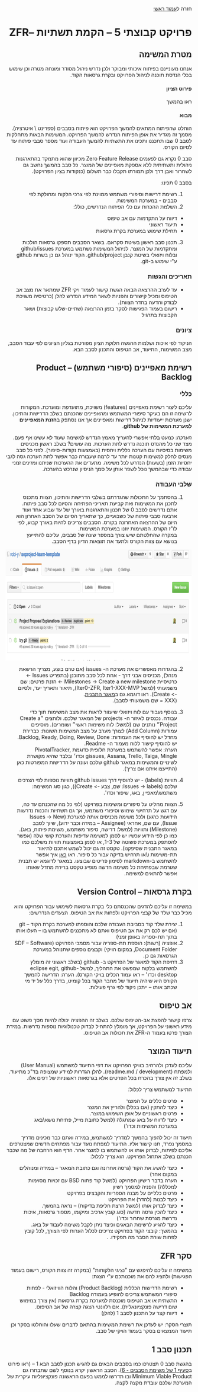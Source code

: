 <div dir="rtl">
<div>
</div>

חזרה ל[עמוד ראשי](../../../..)

# פרויקט קבוצתי 5 – הקמת תשתיות –ZFR 

## מטרת המשימה
אנחנו מעוניינם בפיתוח איכותי ומבוקר ולכן נדרש ניהול מסודר ומונחה מטרה וכן שימוש בכלי הנדסת תוכנה לניהול הפרויקט ובקרת גרסאות הקוד. 

#### פירוט הציון
ראו בהמשך

#### מבוא
הוחלט שהפיתוח המתאים להמשך הפרויקט הוא פיתוח בסבבים  (ספרינט \ איטרציה).  מסמך זה מגדיר את אופן הפיתוח הנדרש להמשך הפרויקט. המשימות הבאות מתחלקות לסבב 0 שבו תתכננו ותכינו את התשתיות להמשך העבודה ועוד מספר סבבי פיתוח עד לסיום הקורס.

סבב 0 נקרא גם לפעמים Zero Feature Release מכיוון שהוא מתמקד בהתארגנות ניהולית ותשתיתית ללא אספקת מאפיינים של המוצר. כל סבב בהמשך נחשב גם לשחרור ואבן דרך ולכן תמורתו תקבלו כבר תשלום (כנקודות בציון הפרויקט).

בסבב 0 תכינו: 

1. רשימת דרישות וסיפורי משתמש ממוינת לפי צרכי הלקוח ומחולקת לפי סבבים - במערכת המשימות. 
2. השלמת ההכרות עם כלי הפיתוח הנדרשים, כולל:
  - דיווח על התקדמות עם אב טיפוס
  - תיעוד ראשוני
  - תחילת שימוש במערכת בקרת גרסאות

3. תכנון סבב ראשון בשיטת סקראם. בשאר הסבבים תספקו גרסאות הולכות ומתקדמות של המוצר. לניהול המשימות נשתמש במערכת github/issues ובלוח ויזואלי בשיטת קנבן github/project. הקוד ינוהל גם כן בשרות github ע"י שימוש ב-git.


### תאריכים והגשות

- עד לערב ההרצאה הבאה הגשת קישור לעמוד ויקי ZFR שמתאר את מצב אב הטיפוס ומכיל קישורים והפניות לשאר המידע הנדרש להלן (כרטיסיה משויכת לבודק והדעה בחדר הצוות).
- רישום בעמוד הפגישות לסקר בזמן ההרצאה (שתיים-שלש קבוצות) ושאר הקבוצות בתרגיל

### ציונים
הניקוד לפי איכות ושלמות ההגשה
חלוקת הציון מפורטת בגליון הציונים לפי עבוד הסבב, מצב המשימות, התיעוד, אב הטיפוס והתכנון לסבב הבא.


## רשימת מאפיינים (סיפורי משתמש) – Product Backlog

### כללי	
 עליכם ליצור רשימת מאפיינים (features) משויכת, מתועדפת ומוערכת. המקורות לרשימה זו הם בעיקר סיפורי המשתמש ומהאפיינים שהכנתם בשלב הדרישות והתיכון. ישנן מערכות ייעודיות לניהול דרישות ומאפיינים אך אנו נסתפק ב**הזנת המאפיינים למערכת המשימות של github**.

_הערכה_: כמעט בלתי אפשרי להעריך מאמץ הנדרש למשימה שעוד לא עשינו אף פעם. מצד שני כל מהנדס תוכנה נדרש לתת הערכות. מה עושים? בשלב ראשון מכניסים משימות בסיסיות עם הערכה כללית ויחסית (באמצעות נקודות-סיפור). לפני כל סבב מנסים לחלק למשימות קטנות יותר עד לרמה שעבורה כבר אפשר לתת הערכה גסה לגבי יחסיות הזמן (בשעות) הנדרש לכל משימה. מתעדים את ההערכות שניתנו ומזינים זמני עבודה כדי שבהמשך נוכל לשפר אותן על סמך הניסיון שנרכש בהערכה.

### שלבי העבודה

1. בהסתמך על התכולות שהגדרתם בשלבי הדרישות והתיכון, הצוות מתכנס לתכנן את המשימות ואת קביעת תאריכי הפתיחה והסיום לכל סבב פיתוח. אתם נדרשים לסבב 0 של תכנון והתארגנות באורך של עד שבוע אחד ועוד ארבעה סבבי פיתוח של כשבועיים, כך שתאריך הסיום של הסבב האחרון הוא היום של ההרצאה האחרונה בקורס. הסבבים צריכים להיות באורך קבוע, לפי לו"ז הקורס. המשימות יוזנו במערכת המשימות.<br/>
במקרה שהחלטתם שיש צורך במספר שונה של סבבים, עליכם להתייעץ בנושא עם צוות הקורס ולתעד את תוצאות הדיון בדף הסבב.
<img  align="middle" height="300" src="./github-issues.png" />


2. בהגדרות מאפשרים את מערכת ה- issues (אם טרם בוצע, מצריך הרשאת מנהל), מכניסים אבני דרך - אחת לכל סבב מתוכנן (בתפריט Issues -> כרטיסיית Milestones -> Create a new milestone -> הזנת פרטים: שם משמעותי (למשל Iter0-ZFR, Iter1-XXX-MVP), תיאור ותאריך יעד, ולסיום -> Create). ראו דוגמא גם ב[מאגר התבנית][repo-template].<br/>
(XXX = שם משמעותי לסבב).

3. בנוסף נעבוד עם לוח ויזואלי שיעזור לראות את מצב המשימות תוך כדי עבודה. נכנסים לאיזור ה- projects של המאגר שלכם. ולוחצים ״Create a Project״ נותנים שם (למשל: לוח משימות ראשי״ ושומרים). מוסיפים עמודות (Add Column) לצורך מערב על מצב המשימות השונות: כברירת מחדל יש להוסיף את העמודות: Backlog, Ready, Doing, Review, Done. 
<br/>יש להוסיף קישור ללוח מעמוד ה- Readme.
<br/>הערה: אפשר להשתמש במערכת חלופית כדוגמת PivotalTracker, gissues, Assana, Trello, Taiga, Mingle וכדו׳ ובלבד שהיא מקושרת לשינויים והמשימות במאגר github שלכם ועונה על הדרישות המפורטות כאן (התייעצו איתנו אם צריך).

4. תוויות (labels) - יש להוסיף דרך github issues תוויות נוספות לפי הצרכים שלכם (Issues -> labels: שם, צבע -> Create)), כגון סוג המשימה: משתמש\מאפיין, באג, שיפור וכדו'. 

5. הצוות מחליט על סיפורים ומשימות בפרויקט (לפי כל מה שהכנתם עד כה, עם דגש על תרחישי שימוש וסיפורי משתמש, אך גם תשתיות והכנות נדרשות הידועות כרגע) ולכל משימה מכניסים אותה למערכת (Issues -> New Issue), עם שם, אחראי (Assignee – במידה וכבר ידוע), שיוך לסבב (Milestone) ותוויות (למשל: דרישה, סיפור משתמש, משימת פיתוח, באג).<br/>
כמו כן לפי הידוע עכשיו יש לסמן למשימה עדיפות והערכת קושי שלה (אפשר להסתפק במערכת פשוטה של 1-3, או לסמן באמצעות תוויות משלכם כמו במאגר התבנית שסיפקנו). טקסט זה גם יכול לשמש אתכם לתיאור תת-משימות ו\או תרחיש בדיקה עבור כל סיפור. ראו [כאן][gfm-issues] איך אפשר להשתמש ב-markdown לסימון פריטים שבוצעו. במאגר לדוגמא יש תבנית שגורמת שבפתיחת כל משימה חדשה מופיע טקסט ברירת מחדל שאותו אפשר להתאים למשימה.


## בקרת גרסאות – Version Control
 במשימה זו עליכם להדגים שהכנסתם כלי בקרת גרסאות לשימוש עבור הפרויקט והוא מכיל כבר שלד של קבצי הפרויקט ולפחות את אב הטיפוס. 
הצעדים הנדרשים:

1. יצירת שלד קוד בסביבת העבודה שלכם והוספתו למערכת בקרת הקוד – git (אם יש לכם רק את אב הטיפוס ואתם לא מתכננים להשתמש בו – העלו אותו בתוך תת-ספריה באופן זמני)
2. אופציה (רשות): הוספת תת-ספריה עבור מסמכי הפרויקט (SDF – Software Document Folder, במקום הויקי) וקבצים נוספים שתנוהל במערכת הגרסאות גם כן.
3. דחיפת הקוד למאגר של הפרויקט ב- github (בשלב ראשוני זה מומלץ להשתמש בלקוח שמפשט את התהליך, למשל eclipse egit,  github-desktop וכדו׳ – ראו עמוד הכלים בויקי הקורס).
הערה: הדרישה להמשך הקורס היא שיהיה תיעוד של מחבר הקוד בכל קומיט, בדרך כלל על יד מי שכתב אותו – ייתכן ניקוד לפי גרף פעילות.

## אב טיפוס
צרפו קישור להפצת אב-הטיפוס שלכם. בשלב זה ההפציה יכולה להיות מסך פשוט עם מידע ראשוני על הפרויקט, אך מומלץ להתחיל לבדוק טכנולוגיות נוספות נדרשות. במידת הצורך פרטו בעמוד ה-ZFR את תכולות אב הטיפוס.

## תיעוד המוצר
 עליכם לעדכן ולהרחיב בוויקי הפרויקט את דפי התיעוד למשתמש (User Manual) ולמפתח (readme.md / development). 
להלן הגדרות למידע שמצופה בד"כ מתיעוד. בשלב זה אין צורך בהכרח בכל הפרטים אלא בגרסאות ראשוניות של דפים אלו.

התיעוד למשתמש צריך לכלול:

- פרטים כללים על המוצר
- כיצד להתקין (אם בכלל) ולהריץ את המוצר
- פרטים ראשוניים על אופן השימוש במוצר.
- כיצד לדווח על באג שמתגלה (למשל כתובת מייל, פתיחת נושא\באג במערכת המשימות וכדו')

תיעוד זה יכול להפוך בהמשך למדריך למשתמש, במידה ואתם כבר מכינים מדריך במסמך נפרד, תנו קישור אליו.
התיעוד למפתח נועד עבור מפתחים חדשים שמצטרפים אליכם לפיתוח, לבדוק אותו או להשתמש בו למוצר אחר. הדף הוא הרחבה של מה שכבר הכנתם בשלב אתחול הפרויקט.
הוא צריך לכלול:

- כיצד להשיג את הקוד (גרסה אחרונה וגם כתובת המאגר – במידה ומנוהלים במקום אחר)
- הערה בדבר רישיון הפרויקט (למשל קוד פתוח BSD עם זכויות מסוימות למכללה) והפניה למסמך רשיון
- פרטים כלליים על מבנה הספריות והקבצים בפרויקט
- כיצד לבנות (להדר) את הפרויקט
- כיצד לבדוק אותו (למשל הרצת חליפת בדיקות) – נראה בהמשך.
- כיצד להכין גרסה חדשה (סוג קובץ ארכיב ומיקומו, מספור גרסאות, איכות נדרשת מגרסת שחרור וכדו')
- כיצד להגיע לרשימת הבאגים וכיצד ניתן לקבל משימה לעבוד על באג.
- בהמשך: קובצי הקוד בפרויקט צריכים לכלול הערות לפי הצורך, לכל קובץ לפחות שורת הסבר מה תפקידו.
.
## סקר ZFR
במשימה זו עליכם להיפגש עם "נציגי הלקוחות" (במקרה זה צוות הקורס, רישום בעמוד הפגישות) ולהציג להם את מוכנותכם ע"י הצגת:

- רשימת הדרישות הכללית (Product Backlog) והלוח הוויזואלי - לפחות סיפורי המשתמש צריכים להופיע בעמודה Backlog
- התשתית או אב הטיפוס מוכנסת למערכת בקרת גרסאות (אין צורך במימוש שום דרישה פונקציונאלית). אם רלוונטי הצגה קצרה של אב הטיפוס.
- דיווח קצר על התכנון לסבב 1 (להלן)

תוצרי הסקר: יש לעדכן את רשימת המשימות בהתאם לדברים שעלו והוחלטו בסקר וכן תיעוד הממצאים בסקר בעמוד הויקי של סבב.

## תכנון סבב 1
בהגשת סבב 0 תצטרכו כמו בסבבים הבאים גם להגיש תכנון לסבב הבא 1 – (ראו פירוט ב[סעיף 1 של משימת הסבבים - 6][iteration1]). הסבב הראשון יקרא בנוסף לשם שתבחרו גם Minimum Viable Product ובו תדרשו לממש בפעם הראשונה פונקציונליות עיקרית של המערכת שלכם עובדת מקצה לקצה.


<!--links-->
[gfm-issues]: https://github.com/blog/1375-task-lists-in-gfm-issues-pulls-comments
[repo-template]: https://github.com/jce-il/project-template/issues
[iteration1]: https://github.com/jce-il/se-class-materials/blob/master/docs/proj6-iterations.md#1-תכנון-הסבב-הבא